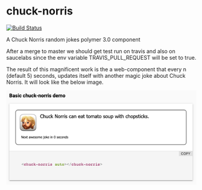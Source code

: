 # chuck-norris

[![Build Status](https://travis-ci.org/crackitty/chuck-norris.svg?branch=master)](https://travis-ci.org/crackitty/chuck-norris)

A Chuck Norris random jokes polymer 3.0 component

After a merge to master we should get test run on travis and also on saucelabs since the env variable TRAVIS_PULL_REQUEST will be set to true.

The result of this magnificent work is the a web-component that every n (default 5) seconds, updates itself with another magic joke about Chuck Norris. It will look like the below image.

![chuck-norris](./chuck-norris.png)